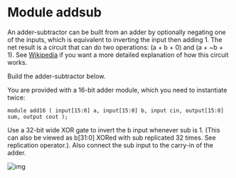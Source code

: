 # Module addsub

An adder-subtractor can be built from an adder by optionally negating one of the inputs, which is equivalent to inverting the input then adding 1. The net result is a circuit that can do two operations: (a + b + 0) and (a + ~b + 1). See [Wikipedia](https://en.wikipedia.org/wiki/Adder%E2%80%93subtractor) if you want a more detailed explanation of how this circuit works.

Build the adder-subtractor below.

You are provided with a 16-bit adder module, which you need to instantiate twice:

`module add16 ( input[15:0] a, input[15:0] b, input cin, output[15:0] sum, output cout );`

Use a 32-bit wide XOR gate to invert the b input whenever sub is 1. (This can also be viewed as b[31:0] XORed with sub replicated 32 times. See replication operator.). Also connect the sub input to the carry-in of the adder.

![img](https://hdlbits.01xz.net/mw/images/a/ae/Module_addsub.png)
